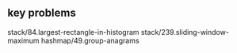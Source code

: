 ## key problems
stack/84.largest-rectangle-in-histogram
stack/239.sliding-window-maximum
hashmap/49.group-anagrams